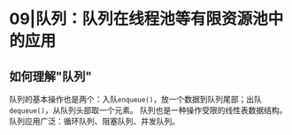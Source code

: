 # 09|队列：队列在线程池等有限资源池中的应用

## 如何理解"队列"

队列的基本操作也是两个：入队`enqueue()`，放一个数据到队列尾部；出队`dequeue()`，从队列头部取一个元素。
队列也是一种操作受限的线性表数据结构。
队列应用广泛：循环队列、阻塞队列、并发队列。